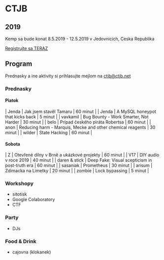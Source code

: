 # CTJB

## 2019

Kemp sa bude konat 8.5.2019 - 12.5.2019 v Jedovnicich, Ceska Republika

[Registrujte sa TERAZ](https://register.ctjb.net:2019/)

## Program

Prednasky a ine aktivity si prihlasujte mejlom na [ctjb@ctjb.net](mailto:ctjb@ctjb.net)

### Prednasky

#### Piatok

| Jenda | Jak jsem stavěl Tamaru | 60 minut |
| Jenda | A MySQL honeypot that kicks back | 5 minut |
| vavkamil | Bug Bounty - Work Smarter, Not Harder | 30 minut |
| belo | Prípad českého piráta Robertsa | 60 minut |
| anon | Reducing harm - Marquis, Mecke and other chemical reagents | 30 minut |
| wilder | State Hacking | 60 minut |

#### Sobota

| Z | Otevřené dílny v Brně a ukázkové projekty | 60 minut |
| V17 | DIY audio v roce 2019 | 40 minut |
| daren & stick | Deep Fake: Visual scepticism in post-truth era | 60 minut |
| sasaniak | Prometheus | 30 minut |
| arisum | Zdimacka na Limetky  | 20 minut |
| zombie | Lock bypassing | 5 minut |

### Workshopy

* sitotisk
* Google Colaboratory
* CTF

### Party

* DJs

### Food & Drink

* cajovna (klokanek)
